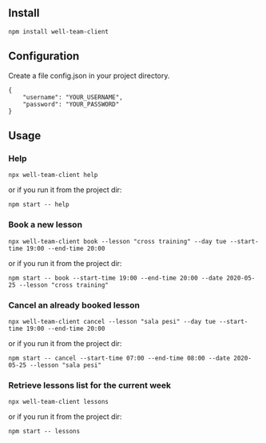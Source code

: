 ## Install

```
npm install well-team-client
```

## Configuration

Create a file config.json in your project directory.

```
{
    "username": "YOUR_USERNAME",
    "password": "YOUR_PASSWORD"
}

```

## Usage


### Help

```
npx well-team-client help
```

or if you run it from the project dir:

```
npm start -- help
```

### Book a new lesson

```
npx well-team-client book --lesson "cross training" --day tue --start-time 19:00 --end-time 20:00
```

or if you run it from the project dir:

```
npm start -- book --start-time 19:00 --end-time 20:00 --date 2020-05-25 --lesson "cross training"
```

### Cancel an already booked lesson

```
npx well-team-client cancel --lesson "sala pesi" --day tue --start-time 19:00 --end-time 20:00
```

or if you run it from the project dir:

```
npm start -- cancel --start-time 07:00 --end-time 08:00 --date 2020-05-25 --lesson "sala pesi"
```

### Retrieve lessons list for the current week


```
npx well-team-client lessons
```

or if you run it from the project dir:

```
npm start -- lessons
```